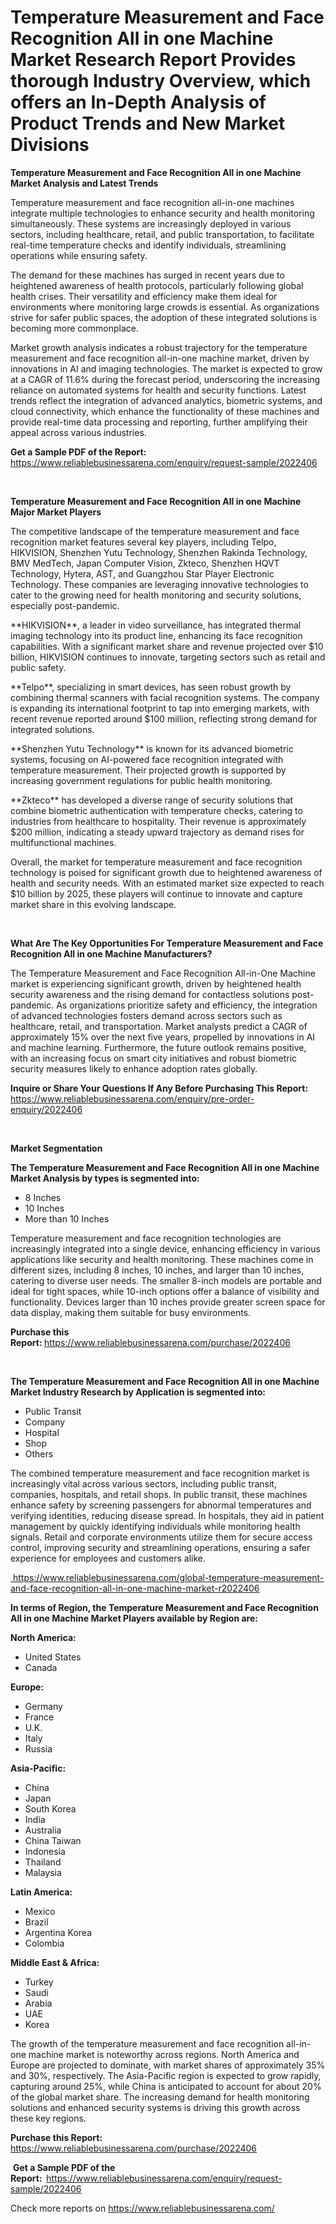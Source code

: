 <p><h1>Temperature Measurement and Face Recognition All in one Machine Market Research Report Provides thorough Industry Overview, which offers an In-Depth Analysis of Product Trends and New Market Divisions</h1></p><p><strong>Temperature Measurement and Face Recognition All in one Machine Market Analysis and Latest Trends</strong></p>
<p><p>Temperature measurement and face recognition all-in-one machines integrate multiple technologies to enhance security and health monitoring simultaneously. These systems are increasingly deployed in various sectors, including healthcare, retail, and public transportation, to facilitate real-time temperature checks and identify individuals, streamlining operations while ensuring safety. </p><p>The demand for these machines has surged in recent years due to heightened awareness of health protocols, particularly following global health crises. Their versatility and efficiency make them ideal for environments where monitoring large crowds is essential. As organizations strive for safer public spaces, the adoption of these integrated solutions is becoming more commonplace.</p><p>Market growth analysis indicates a robust trajectory for the temperature measurement and face recognition all-in-one machine market, driven by innovations in AI and imaging technologies. The market is expected to grow at a CAGR of 11.6% during the forecast period, underscoring the increasing reliance on automated systems for health and security functions. Latest trends reflect the integration of advanced analytics, biometric systems, and cloud connectivity, which enhance the functionality of these machines and provide real-time data processing and reporting, further amplifying their appeal across various industries.</p></p>
<p><strong>Get a Sample PDF of the Report:&nbsp;</strong> <a href="https://www.reliablebusinessarena.com/enquiry/request-sample/2022406?utm_campaign=2042&utm_medium=2&utm_source=Github&utm_content=ia&utm_term=29032025&utm_id=temperature-measurement-and-face-recognition-all-in-one-machine">https://www.reliablebusinessarena.com/enquiry/request-sample/2022406</a></p>
<p>&nbsp;</p>
<p><strong>Temperature Measurement and Face Recognition All in one Machine Major Market Players</strong></p>
<p><p>The competitive landscape of the temperature measurement and face recognition market features several key players, including Telpo, HIKVISION, Shenzhen Yutu Technology, Shenzhen Rakinda Technology, BMV MedTech, Japan Computer Vision, Zkteco, Shenzhen HQVT Technology, Hytera, AST, and Guangzhou Star Player Electronic Technology. These companies are leveraging innovative technologies to cater to the growing need for health monitoring and security solutions, especially post-pandemic.</p><p>**HIKVISION**, a leader in video surveillance, has integrated thermal imaging technology into its product line, enhancing its face recognition capabilities. With a significant market share and revenue projected over $10 billion, HIKVISION continues to innovate, targeting sectors such as retail and public safety.</p><p>**Telpo**, specializing in smart devices, has seen robust growth by combining thermal scanners with facial recognition systems. The company is expanding its international footprint to tap into emerging markets, with recent revenue reported around $100 million, reflecting strong demand for integrated solutions.</p><p>**Shenzhen Yutu Technology** is known for its advanced biometric systems, focusing on AI-powered face recognition integrated with temperature measurement. Their projected growth is supported by increasing government regulations for public health monitoring.</p><p>**Zkteco** has developed a diverse range of security solutions that combine biometric authentication with temperature checks, catering to industries from healthcare to hospitality. Their revenue is approximately $200 million, indicating a steady upward trajectory as demand rises for multifunctional machines.</p><p>Overall, the market for temperature measurement and face recognition technology is poised for significant growth due to heightened awareness of health and security needs. With an estimated market size expected to reach $10 billion by 2025, these players will continue to innovate and capture market share in this evolving landscape.</p></p>
<p>&nbsp;</p>
<p><strong>What Are The Key Opportunities For Temperature Measurement and Face Recognition All in one Machine Manufacturers?</strong></p>
<p><p>The Temperature Measurement and Face Recognition All-in-One Machine market is experiencing significant growth, driven by heightened health security awareness and the rising demand for contactless solutions post-pandemic. As organizations prioritize safety and efficiency, the integration of advanced technologies fosters demand across sectors such as healthcare, retail, and transportation. Market analysts predict a CAGR of approximately 15% over the next five years, propelled by innovations in AI and machine learning. Furthermore, the future outlook remains positive, with an increasing focus on smart city initiatives and robust biometric security measures likely to enhance adoption rates globally.</p></p>
<p><strong>Inquire or Share Your Questions If Any Before Purchasing This Report:</strong> <a href="https://www.reliablebusinessarena.com/enquiry/pre-order-enquiry/2022406?utm_campaign=2042&utm_medium=2&utm_source=Github&utm_content=ia&utm_term=29032025&utm_id=temperature-measurement-and-face-recognition-all-in-one-machine">https://www.reliablebusinessarena.com/enquiry/pre-order-enquiry/2022406</a></p>
<p>&nbsp;</p>
<p><strong>Market Segmentation</strong></p>
<p><strong>The Temperature Measurement and Face Recognition All in one Machine Market Analysis by types is segmented into:</strong></p>
<p><ul><li>8 Inches</li><li>10 Inches</li><li>More than 10 Inches</li></ul></p>
<p><p>Temperature measurement and face recognition technologies are increasingly integrated into a single device, enhancing efficiency in various applications like security and health monitoring. These machines come in different sizes, including 8 inches, 10 inches, and larger than 10 inches, catering to diverse user needs. The smaller 8-inch models are portable and ideal for tight spaces, while 10-inch options offer a balance of visibility and functionality. Devices larger than 10 inches provide greater screen space for data display, making them suitable for busy environments.</p></p>
<p><strong>Purchase this Report:&nbsp;</strong><a href="https://www.reliablebusinessarena.com/purchase/2022406?utm_campaign=2042&utm_medium=2&utm_source=Github&utm_content=ia&utm_term=29032025&utm_id=temperature-measurement-and-face-recognition-all-in-one-machine">https://www.reliablebusinessarena.com/purchase/2022406</a></p>
<p>&nbsp;</p>
<p><strong>The Temperature Measurement and Face Recognition All in one Machine Market Industry Research by Application is segmented into:</strong></p>
<p><ul><li>Public Transit</li><li>Company</li><li>Hospital</li><li>Shop</li><li>Others</li></ul></p>
<p><p>The combined temperature measurement and face recognition market is increasingly vital across various sectors, including public transit, companies, hospitals, and retail shops. In public transit, these machines enhance safety by screening passengers for abnormal temperatures and verifying identities, reducing disease spread. In hospitals, they aid in patient management by quickly identifying individuals while monitoring health signals. Retail and corporate environments utilize them for secure access control, improving security and streamlining operations, ensuring a safer experience for employees and customers alike.</p></p>
<p><a href="https://www.reliablebusinessarena.com/global-temperature-measurement-and-face-recognition-all-in-one-machine-market-r2022406?utm_campaign=2042&utm_medium=2&utm_source=Github&utm_content=ia&utm_term=29032025&utm_id=temperature-measurement-and-face-recognition-all-in-one-machine">&nbsp;https://www.reliablebusinessarena.com/global-temperature-measurement-and-face-recognition-all-in-one-machine-market-r2022406</a></p>
<p><strong>In terms of Region, the Temperature Measurement and Face Recognition All in one Machine Market Players available by Region are:</strong></p>
<p>
    <p> <strong> North America: </strong>
        <ul>
            <li>United States</li>
            <li>Canada</li>
        </ul>
        </p> 
    <p> <strong> Europe: </strong>
        <ul>
            <li>Germany</li>
            <li>France</li>
            <li>U.K.</li>
            <li>Italy</li>
            <li>Russia</li>
        </ul>
        </p> 
    <p> <strong> Asia-Pacific: </strong>
        <ul>
            <li>China</li>
            <li>Japan</li>
            <li>South Korea</li>
            <li>India</li>
            <li>Australia</li>
            <li>China Taiwan</li>
            <li>Indonesia</li>
            <li>Thailand</li>
            <li>Malaysia</li>
        </ul>
        </p> 
    <p> <strong> Latin America: </strong>
        <ul>
            <li>Mexico</li>
            <li>Brazil</li>
            <li>Argentina Korea</li>
            <li>Colombia</li>
        </ul>
        </p> 
    <p> <strong> Middle East & Africa: </strong>
        <ul>
            <li>Turkey</li>
            <li>Saudi</li>
            <li>Arabia</li>
            <li>UAE</li>
            <li>Korea</li>
        </ul>
    </p>
    </p>
<p><p>The growth of the temperature measurement and face recognition all-in-one machine market is noteworthy across regions. North America and Europe are projected to dominate, with market shares of approximately 35% and 30%, respectively. The Asia-Pacific region is expected to grow rapidly, capturing around 25%, while China is anticipated to account for about 20% of the global market share. The increasing demand for health monitoring solutions and enhanced security systems is driving this growth across these key regions.</p></p>
<p><strong>Purchase this Report: </strong><a href="https://www.reliablebusinessarena.com/purchase/2022406?utm_campaign=2042&utm_medium=2&utm_source=Github&utm_content=ia&utm_term=29032025&utm_id=temperature-measurement-and-face-recognition-all-in-one-machine">https://www.reliablebusinessarena.com/purchase/2022406</a></p>
<p>&nbsp;<strong>Get a Sample PDF of the Report:&nbsp;&nbsp;</strong><a href="https://www.reliablebusinessarena.com/enquiry/request-sample/2022406?utm_campaign=2042&utm_medium=2&utm_source=Github&utm_content=ia&utm_term=29032025&utm_id=temperature-measurement-and-face-recognition-all-in-one-machine">https://www.reliablebusinessarena.com/enquiry/request-sample/2022406</a></p>
<p><strong></strong></p>
<p>Check more reports on <a href="https://www.reliablebusinessarena.com/?utm_campaign=2042&utm_medium=2&utm_source=Github&utm_content=ia&utm_term=29032025&utm_id=temperature-measurement-and-face-recognition-all-in-one-machine">https://www.reliablebusinessarena.com/</a></p>